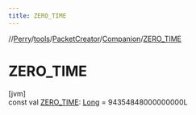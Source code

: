 ```yaml
---
title: ZERO_TIME
---
```

//[Perry](../../../../index.html)/[tools](../../index.html)/[PacketCreator](../index.html)/[Companion](index.html)/[ZERO_TIME](-z-e-r-o_-t-i-m-e.html)



# ZERO_TIME



[jvm]\
const val [ZERO_TIME](-z-e-r-o_-t-i-m-e.html): [Long](https://kotlinlang.org/api/latest/jvm/stdlib/kotlin/-long/index.html) = 94354848000000000L




